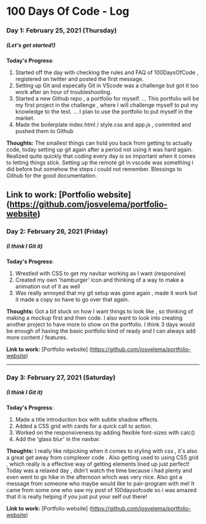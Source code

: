 # 100 Days Of Code - Log

### Day 1: February 25, 2021 (Thursday)
##### (Let's get started!)

**Today's Progress**: 
1. Started off the day with checking the rules and FAQ of 100DaysOfCode , registered on twitter and posted the first message.
2. Setting up Git and especally Git in VScode was a challenge but got it too work after an hour of troubleshooting.
3. Started a new Github repo , a portfolio for myself.
... This portfolio will be my first project in the challenge , where I will challenge myself to put my knowledge to the test.
... I plan to use the portfolio to put myself in the market.
4. Made the boilerplate index.html / style.css and app.js , commited and pushed them to Github

**Thoughts:** 
The smallest things can hold you back from getting to actually code, today setting up git again after a period not using it was hard again.
Realized quite quickly that coding every day is so important when it comes to letting things stick. 
Setting up the remote git in vscode was something i did before but somehow the steps i could not remember. Blessings to Github for the good 
documentation.

**Link to work:** [Portfolio website] (https://github.com/josvelema/portfolio-website)
---

### Day 2: February 26, 2021 (Friday)
##### (I think I Git it)

**Today's Progress**: 
1. Wrestled with CSS to get my navbar working as I want (responsive)
2. Created my own 'hamburger' icon and thinking of a way to make a animation out of it as well
3. Was really annoyed that my git setup was gone again , made it work but it made a copy so have to go over that again.


**Thoughts:** 
Got a bit stuck on how I want things to look like , so thinking of making a mockup first and then code. I also want to look into creating another
project to have more to show on the portfolio. I think 3 days would be enough of having the basic portfolio kind of ready and I can always add more
content / features.

**Link to work:** [Portfolio website] (https://github.com/josvelema/portfolio-website)

--- 

### Day 3: February 27, 2021 (Saturday)
##### (I think I Git it)

**Today's Progress**: 
1. Made a title introduction box with subtle shadow effects.
2. Added a CSS grid with cards for a quick call to action.
3. Worked on the responsiveness by adding flexible font-sizes with calc()
4. Add the 'glass blur' in the navbar.


**Thoughts:** 
I really like nitpicking when it comes to styling with css , it's also a great get away from complexer code . Also getting used to using CSS grid ,
which really is a effective way of getting elements lined up just perfect!  Today was a relaxed day , didn't watch the time because i had plenty and even
went to go hike in the afternoon which was very nice. Also got a message from someone who maybe would like to pair-program with me! It came from some one who saw my post of 100daysofcode so i was amazed that it is really helping if you just put your self out there!



**Link to work:** [Portfolio website] (https://github.com/josvelema/portfolio-website)
